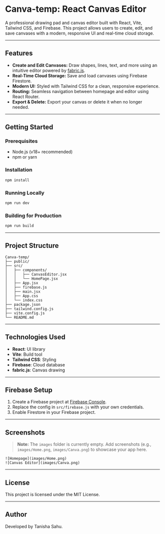 
# Canva-temp: React Canvas Editor

A professional drawing pad and canvas editor built with React, Vite, Tailwind CSS, and Firebase. This project allows users to create, edit, and save canvases with a modern, responsive UI and real-time cloud storage.

---

## Features

- **Create and Edit Canvases:** Draw shapes, lines, text, and more using an intuitive editor powered by [fabric.js](https://fabricjs.com/).
- **Real-Time Cloud Storage:** Save and load canvases using Firebase Firestore.
- **Modern UI:** Styled with Tailwind CSS for a clean, responsive experience.
- **Routing:** Seamless navigation between homepage and editor using React Router.
- **Export & Delete:** Export your canvas or delete it when no longer needed.

---

## Getting Started

### Prerequisites
- Node.js (v18+ recommended)
- npm or yarn

### Installation
```bash
npm install
```

### Running Locally
```bash
npm run dev
```

### Building for Production
```bash
npm run build
```

---

## Project Structure
```
Canva-temp/
├── public/
├── src/
│   ├── components/
│   │   ├── CanvasEditor.jsx
│   │   └── HomePage.jsx
│   ├── App.jsx
│   ├── firebase.js
│   ├── main.jsx
│   ├── App.css
│   └── index.css
├── package.json
├── tailwind.config.js
├── vite.config.js
└── README.md
```

---

## Technologies Used
- **React**: UI library
- **Vite**: Build tool
- **Tailwind CSS**: Styling
- **Firebase**: Cloud database
- **fabric.js**: Canvas drawing

---

## Firebase Setup
1. Create a Firebase project at [Firebase Console](https://console.firebase.google.com/).
2. Replace the config in `src/firebase.js` with your own credentials.
3. Enable Firestore in your Firebase project.

---

## Screenshots

> **Note:** The `images` folder is currently empty. Add screenshots (e.g., `images/Home.png`, `images/Canva.png`) to showcase your app here.

```
![Homepage](images/Home.png)
![Canvas Editor](images/Canva.png)
```

---

## License

This project is licensed under the MIT License.

---

## Author

Developed by Tanisha Sahu.
